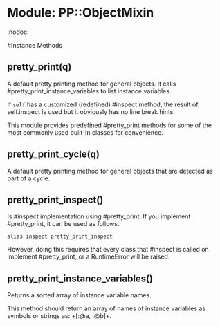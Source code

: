 # Module: PP::ObjectMixin
    

:nodoc:



#Instance Methods
## pretty_print(q) [](#method-i-pretty_print)
A default pretty printing method for general objects. It calls
#pretty_print_instance_variables to list instance variables.

If `self` has a customized (redefined) #inspect method, the result of
self.inspect is used but it obviously has no line break hints.

This module provides predefined #pretty_print methods for some of the most
commonly used built-in classes for convenience.

## pretty_print_cycle(q) [](#method-i-pretty_print_cycle)
A default pretty printing method for general objects that are detected as part
of a cycle.

## pretty_print_inspect() [](#method-i-pretty_print_inspect)
Is #inspect implementation using #pretty_print. If you implement
#pretty_print, it can be used as follows.

    alias inspect pretty_print_inspect

However, doing this requires that every class that #inspect is called on
implement #pretty_print, or a RuntimeError will be raised.

## pretty_print_instance_variables() [](#method-i-pretty_print_instance_variables)
Returns a sorted array of instance variable names.

This method should return an array of names of instance variables as symbols
or strings as: +[:@a, :@b]+.

